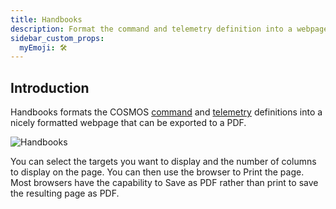 ```yaml
---
title: Handbooks
description: Format the command and telemetry definition into a webpage
sidebar_custom_props:
  myEmoji: 🛠️
---
```


## Introduction

Handbooks formats the COSMOS [command](../configuration/command.md) and [telemetry](../configuration/telemetry.md) definitions into a nicely formatted webpage that can be exported to a PDF.

![Handbooks](/img/handbooks/handbooks.png)

You can select the targets you want to display and the number of columns to display on the page. You can then use the browser to Print the page. Most browsers have the capability to Save as PDF rather than print to save the resulting page as PDF.
